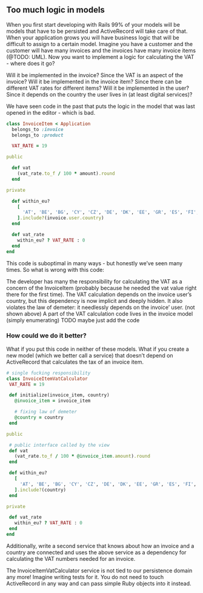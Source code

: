 ## Too much logic in models

When you first start developing with Rails 99% of your models will be models that have to be persisted and ActiveRecord will take care of that. When your application grows you will have business logic that will be difficult to assign to a certain model. Imagine you have a customer and the customer will have many invoices and the invoices have many invoice items (@TODO: UML). Now you want to implement a logic for calculating the VAT - where does it go?

Will it be implemented in the invoice? Since the VAT is an aspect of the invoice?
Will it be implemented in the invoice item? Since there can be different VAT rates for different items?
Will it be implemented in the user? Since it depends on the country the user lives in (at least digital services)?

We have seen code in the past that puts the logic in the model that was last opened in the editor - which is bad.

```ruby
class InvoiceItem < Application
  belongs_to :invoice
  belongs_to :product

  VAT_RATE = 19

public

  def vat
    (vat_rate.to_f / 100 * amount).round
  end

private

  def within_eu?
    [
      'AT', 'BE', 'BG', 'CY', 'CZ', 'DE', 'DK', 'EE', 'GR', 'ES', 'FI', 'FR', 'GB', 'HU', 'IE', 'IT', 'LT', 'LU', 'LV', 'MT', 'NL', 'PL', 'PT', 'RO', 'SE', 'SI', 'SK'
    ].include?(invoice.user.country)
  end

  def vat_rate
    within_eu? ? VAT_RATE : 0
  end
end
```

This code is suboptimal in many ways - but honestly we’ve seen many times. So what is wrong with this code:

The developer has many the responsibility for calculating the VAT as a concern of the InvoiceItem (probably because he needed the vat value right there for the first time).
The VAT calculation depends on the invoice user’s country, but this dependency is now implicit and deeply hidden.
It also violates the law of demeter: it needlessly depends on the invoice’ user.
(not shown above) A part of the VAT calculation code lives in the invoice model (simply enumerating) TODO maybe just add the code

### How could we do it better?

What if you put this code in neither of these models. What if you create a new model (which we better call a service) that doesn’t depend on ActiveRecord that calculates the tax of an invoice item.

```ruby
# single fucking responsibility
class InvoiceItemVatCalculator
 VAT_RATE = 19

 def initialize(invoice_item, country)
   @invoice_item = invoice_item

   # fixing law of demeter
   @country = country
 end

public

 # public interface called by the view
 def vat
   (vat_rate.to_f / 100 * @invoice_item.amount).round
 end

 def within_eu?
   [
     'AT', 'BE', 'BG', 'CY', 'CZ', 'DE', 'DK', 'EE', 'GR', 'ES', 'FI', 'FR', 'GB', 'HU', 'IE', 'IT', 'LT', 'LU', 'LV', 'MT', 'NL', 'PL', 'PT', 'RO', 'SE', 'SI', 'SK'
   ].include?(country)
 end

private

 def vat_rate
   within_eu? ? VAT_RATE : 0
 end
end
```

Additionally, write a second service that knows about how an invoice and a country are connected and uses the above service as a dependency for calculating the VAT numbers needed for an invoice.

The InvoiceItemVatCalculator service is not tied to our persistence domain any more! Imagine writing tests for it. You do not need to touch ActiveRecord in any way and can pass simple Ruby objects into it instead.
